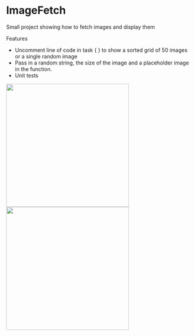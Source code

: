 # ImageFetch
Small project showing how to fetch images and display them

Features
- Uncomment line of code in task { } to show a sorted grid of 50 images or a single random image
- Pass in a random string, the size of the image and a placeholder image in the function.
- Unit tests

<p>
  <img src="https://github.com/Williampsp1/ImageFetch/assets/43650249/cdc863d3-94ff-4a8f-aba3-9d605faec07b" width="330">
  <img src="https://github.com/Williampsp1/ImageFetch/assets/43650249/bc02b8ec-bf97-48d6-a325-d43128062ff8" width="330">
</p>
